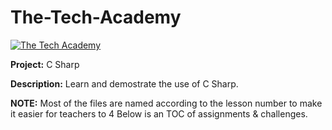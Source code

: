 # The-Tech-Academy
<a href="https://www.learncodinganywhere.com/"><img src="https://www.learncodinganywhere.com/images/circleLogo.jpg" alt="The Tech Academy"></a>


**Project:** C Sharp

**Description:** Learn and demostrate the use of C Sharp.


**NOTE:** Most of the files are named according to the lesson number to make it easier for teachers to 4 Below is an TOC of assignments & challenges. 
